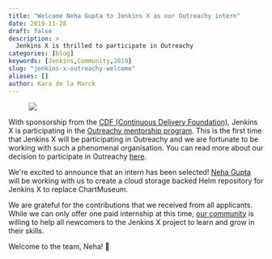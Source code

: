 ```yaml
---
title: "Welcome Neha Gupta to Jenkins X as our Outreachy intern"
date: 2019-11-28
draft: false
description: >
  Jenkins X is thrilled to participate in Outreachy 
categories: [blog]
keywords: [Jenkins,Community,2019]
slug: "jenkins-x-outreachy-welcome"
aliases: []
author: Kara de la Marck
---
```


<figure> 
<img src="/images/community/events/outreachy_group_photo.png"/> 
</figure>

With sponsorship from the [CDF (Continuous Delivery Foundation)](https://cd.foundation/), Jenkins X is participating in the [Outreachy mentorship program](https://www.outreachy.org/). This is the first time that Jenkins X will be participating in Outreachy and we are fortunate to be working with such a phenomenal organisation. You can read more about our decision to participate in Outreachy [here](/blog/2019/10/01/outreachy2019/).

We're excited to announce that an intern has been selected! [Neha Gupta](https://www.linkedin.com/in/neha-gup/) will be working with us to create a cloud storage backed Helm repository for Jenkins X to replace ChartMuseum.

We are grateful for the contributions that we received from all applicants. While we can only offer one paid internship at this time, [our community](/community/) is willing to help all newcomers to the Jenkins X project to learn and grow in their skills.

Welcome to the team, Neha! 🎉 
